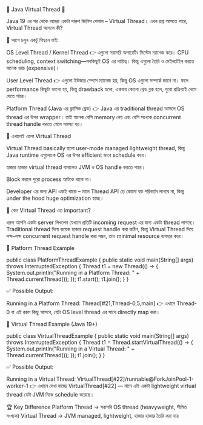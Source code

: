 🚀 Java Virtual Thread 🚀

Java 19 এর পর থেকে আমরা একটা দারুণ জিনিস পেলাম – Virtual Thread।
এখন প্রশ্ন আসতে পারে, Virtual Thread আসলে কী?

🔹 আগে চলুন একটু পিছনে যাই:

OS Level Thread / Kernel Thread 👉 এগুলো সরাসরি অপারেটিং সিস্টেম ম্যানেজ করে। CPU scheduling, context switching—সবকিছুই OS এর দায়িত্ব। কিন্তু এগুলো তৈরি ও মেইনটেইন করতে অনেক খরচ (expensive)।

User Level Thread 👉 এগুলো ইউজার স্পেসে ম্যানেজ হয়, কিন্তু OS এগুলো সম্পর্কে জানে না। ফলে performance কিছুটা ভালো হয়, কিন্তু drawback হলো, একবার কোনো থ্রেড ব্লক হলে, পুরো প্রক্রিয়াই থেমে যেতে পারে।

Platform Thread (Java এর ক্লাসিক থ্রেড) 👉 Java এর traditional thread আসলে OS thread এর উপর wrapper। তাই অনেক বেশি memory নেয় এবং বেশি সংখ্যক concurrent thread handle করতে গেলে সমস্যা হয়।

🔹 এখানেই এলো Virtual Thread

Virtual Thread basically হলো user-mode managed lightweight thread, কিন্তু Java runtime এগুলোকে OS এর উপর efficient ভাবে schedule করে।

হাজার হাজার virtual thread বানালেও JVM ও OS handle করতে পারে।

Block করলে পুরো process আটকে থাকে না।

Developer এর জন্য API একই থাকে – মানে Thread API তে কোনো বড় পরিবর্তন লাগবে না, কিন্তু under the hood huge optimization হচ্ছে।

🔹 কেন Virtual Thread এত important?

ধরুন আপনি একটা server লিখলেন যেখানে প্রতিটি incoming request এর জন্য একটা thread লাগছে। Traditional thread দিয়ে কয়েক হাজার request handle করা কঠিন, কিন্তু Virtual Thread দিয়ে লক্ষ-লক্ষ concurrent request handle করা সম্ভব, তাও minimal resource ব্যবহার করে।

🔹 Platform Thread Example

public class PlatformThreadExample {
 public static void main(String[] args) throws InterruptedException {
 Thread t1 = new Thread(() -> {
 System.out.println("Running in a Platform Thread: " + Thread.currentThread());
 });
 t1.start();
 t1.join();
 }
}

✅ Possible Output:

Running in a Platform Thread: Thread[#21,Thread-0,5,main]
👉 এখানে Thread-0 বা এই রকম কিছু আসবে, যেটা OS level thread এর সাথে directly map করা।

🔹 Virtual Thread Example (Java 19+)

public class VirtualThreadExample {
 public static void main(String[] args) throws InterruptedException {
 Thread t1 = Thread.startVirtualThread(() -> {
 System.out.println("Running in a Virtual Thread: " + Thread.currentThread());
 });
 t1.join();
 }
}

✅ Possible Output:

Running in a Virtual Thread: VirtualThread[#22]/runnable@ForkJoinPool-1-worker-1
👉 এখানে দেখা যাচ্ছে VirtualThread[#22] — মানে এটা একটা lightweight virtual thread যেটা JVM নিজে schedule করেছে।

🏆 Key Difference
Platform Thread → সরাসরি OS thread (heavyweight, সীমিত সংখ্যক)
Virtual Thread → JVM managed, lightweight, হাজার হাজার তৈরি করা যায়
